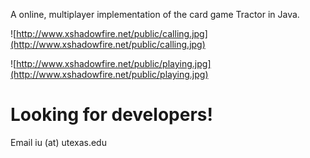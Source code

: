 A online, multiplayer implementation of the card game Tractor in Java.

![http://www.xshadowfire.net/public/calling.jpg](http://www.xshadowfire.net/public/calling.jpg)

![http://www.xshadowfire.net/public/playing.jpg](http://www.xshadowfire.net/public/playing.jpg)

# Looking for developers! #
Email iu (at) utexas.edu